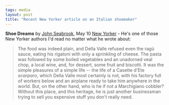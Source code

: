 ```yaml
---
tags: media
layout: post
title: "Recent New Yorker article on an Italian shoemaker"
---
```




<b>Shoe Dreams</b> by <a href="http://www.booknoise.net/johnseabrook/bio/index.html">John Seabrook</a>, May 10 <a href="http://www.newyorker.com/">New Yorker</a> - He's one of those New Yorker authors I'd read no matter what he wrote about:

<blockquote>The food was indeed plain, and Della Valle refused even the rag&ugrave; sauce, eating his rigatoni with only a sprinkling of cheese. The pasta was followed by some boiled vegetables and an unadorned veal chop, a local wine, and, for dessert, some fruit and biscotti. It was the simple pleasures of a simple life -- the life of a Casette d'Ete <em>scarparo</em>, which Della Valle most certainly is not, with his factory full of workers below and an airplane ready to take him anywhere in the world. But, on the other hand, who is he if not a Marchigiano cobbler? Without this place, and this heritage, he is just another businessman trying to sell you expensive stuff you don't really need.</blockquote>


